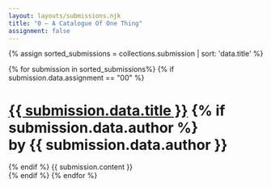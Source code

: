 ```yaml
---
layout: layouts/submissions.njk
title: "0 — A Catalogue Of One Thing"
assignment: false
---
```



{% assign sorted_submissions = collections.submission | sort: 'data.title' %} 

{% for submission in sorted_submissions%}
	{% if submission.data.assignment == "00" %}

<div class="post centered"> 
	<h1><a href="{{submission.url}}">{{ submission.data.title }}</a>
		{% if submission.data.author %} <br> by {{ submission.data.author }}</h1>
		{% endif %}
		{{ submission.content }}

</div>
	{% endif %}
{% endfor %}
